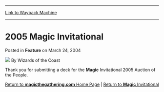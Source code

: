 
---
[Link to Wayback Machine](https://web.archive.org/web/20211024042344/https://magic.wizards.com/en/articles/archive/feature/2005-magic-invitational-2004-03-24)

[_metadata_:wayback_url]:- "https://magic.wizards.com/en/articles/archive/feature/2005-magic-invitational-2004-03-24"
[_metadata_:wayback_raw_url]:- "https://web.archive.org/web/20211024042344id_/https://magic.wizards.com/en/articles/archive/feature/2005-magic-invitational-2004-03-24"
[_metadata_:wayback_capture_timestamp]:- "2021-10-24 04:23:44+00:00"
[_metadata_:description]:- "Thank you for submitting a deck for the Magic Invitational 2005 Auction of the People.Return to magicthegathering.com Home Page | Return to Magic Invitational"
[_metadata_:generator]:- "Drupal 7 (http://drupal.org)"
[_metadata_:publish_date]:- "2004-03-24"
---


2005 Magic Invitational
=======================



 Posted in **Feature**
 on March 24, 2004 






![](https://media.magic.wizards.com/styles/auth_small/public/images/person/wizards_author.jpg)
By Wizards of the Coast











Thank you for submitting a deck for the **Magic** Invitational 2005 Auction of the People.

[Return to **magicthegathering.com** Home Page](/en/node/594781) | [Return to **Magic** Invitational](/en/node/579941)







